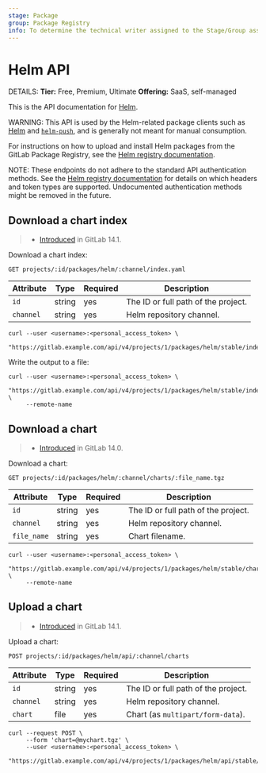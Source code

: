 ```yaml
---
stage: Package
group: Package Registry
info: To determine the technical writer assigned to the Stage/Group associated with this page, see https://handbook.gitlab.com/handbook/product/ux/technical-writing/#assignments
---
```


# Helm API

DETAILS:
**Tier:** Free, Premium, Ultimate
**Offering:** SaaS, self-managed

This is the API documentation for [Helm](../../user/packages/helm_repository/index.md).

WARNING:
This API is used by the Helm-related package clients such as [Helm](https://helm.sh/)
and [`helm-push`](https://github.com/chartmuseum/helm-push/#readme),
and is generally not meant for manual consumption.

For instructions on how to upload and install Helm packages from the GitLab
Package Registry, see the [Helm registry documentation](../../user/packages/helm_repository/index.md).

NOTE:
These endpoints do not adhere to the standard API authentication methods.
See the [Helm registry documentation](../../user/packages/helm_repository/index.md)
for details on which headers and token types are supported. Undocumented authentication methods might be removed in the future.

## Download a chart index

> - [Introduced](https://gitlab.com/gitlab-org/gitlab/-/merge_requests/62757) in GitLab 14.1.

Download a chart index:

```plaintext
GET projects/:id/packages/helm/:channel/index.yaml
```

| Attribute | Type   | Required | Description |
| --------- | ------ | -------- | ----------- |
| `id`      | string | yes      | The ID or full path of the project. |
| `channel` | string | yes      | Helm repository channel. |

```shell
curl --user <username>:<personal_access_token> \
     "https://gitlab.example.com/api/v4/projects/1/packages/helm/stable/index.yaml"
```

Write the output to a file:

```shell
curl --user <username>:<personal_access_token> \
     "https://gitlab.example.com/api/v4/projects/1/packages/helm/stable/index.yaml" \
     --remote-name
```

## Download a chart

> - [Introduced](https://gitlab.com/gitlab-org/gitlab/-/merge_requests/61014) in GitLab 14.0.

Download a chart:

```plaintext
GET projects/:id/packages/helm/:channel/charts/:file_name.tgz
```

| Attribute   | Type   | Required | Description |
| ----------- | ------ | -------- | ----------- |
| `id`        | string | yes      | The ID or full path of the project. |
| `channel`   | string | yes      | Helm repository channel. |
| `file_name` | string | yes      | Chart filename. |

```shell
curl --user <username>:<personal_access_token> \
     "https://gitlab.example.com/api/v4/projects/1/packages/helm/stable/charts/mychart.tgz" \
     --remote-name
```

## Upload a chart

> - [Introduced](https://gitlab.com/gitlab-org/gitlab/-/merge_requests/64814) in GitLab 14.1.

Upload a chart:

```plaintext
POST projects/:id/packages/helm/api/:channel/charts
```

| Attribute | Type   | Required | Description |
| --------- | ------ | -------- | ----------- |
| `id`      | string | yes      | The ID or full path of the project. |
| `channel` | string | yes      | Helm repository channel. |
| `chart`   | file   | yes      | Chart (as `multipart/form-data`). |

```shell
curl --request POST \
     --form 'chart=@mychart.tgz' \
     --user <username>:<personal_access_token> \
     "https://gitlab.example.com/api/v4/projects/1/packages/helm/api/stable/charts"
```
